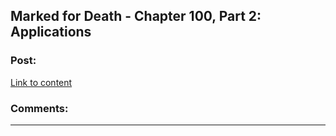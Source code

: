 ## Marked for Death - Chapter 100, Part 2: Applications

### Post:

[Link to content](https://forums.sufficientvelocity.com/threads/marked-for-death-a-rational-naruto-quest.24481/page-1587#post-7781258)

### Comments:

---

